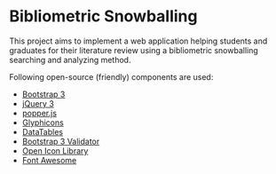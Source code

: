 # Bibliometric Snowballing
This project aims to implement a web application helping students and
graduates for their literature review using a bibliometric snowballing
searching and analyzing method.

Following open-source (friendly) components are used:
* [Bootstrap 3][bootstrap]
* [jQuery 3][jquery]
* [popper.js][popperjs]
* [Glyphicons][glyphicons]
* [DataTables][datatables]
* [Bootstrap 3 Validator][b3_validator]
* [Open Icon Library][open_icon_library]
* [Font Awesome][font_awesome]

[bootstrap]: https://github.com/twbs/bootstrap
[jquery]: https://github.com/jquery/jquery
[popperjs]: https://github.com/FezVrasta/popper.js
[glyphicons]: https://glyphicons.com/
[datatables]: https://github.com/DataTables/DataTables
[b3_validator]: https://github.com/1000hz/bootstrap-validator
[open_icon_library]: https://sourceforge.net/projects/openiconlibrary/
[font_awesome]: http://fontawesome.io/